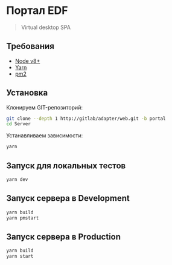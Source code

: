# Портал EDF

> Virtual desktop SPA

## Требования

 - [Node v8+](https://nodejs.org/en/download/current/)
 - [Yarn](https://yarnpkg.com/en/docs/install)
 - [pm2](http://pm2.keymetrics.io/)

## Установка

Клонируем GIT-репозиторий:

```bash
git clone --depth 1 http://gitlab/adapter/web.git -b portal
cd Server
```

Устанавливаем зависимости:

```bash
yarn
```

## Запуск для локальных тестов

```bash
yarn dev
```

## Запуск сервера в Development

```bash
yarn build
yarn pmstart
```

## Запуск сервера в Production

```bash
yarn build
yarn start
```
